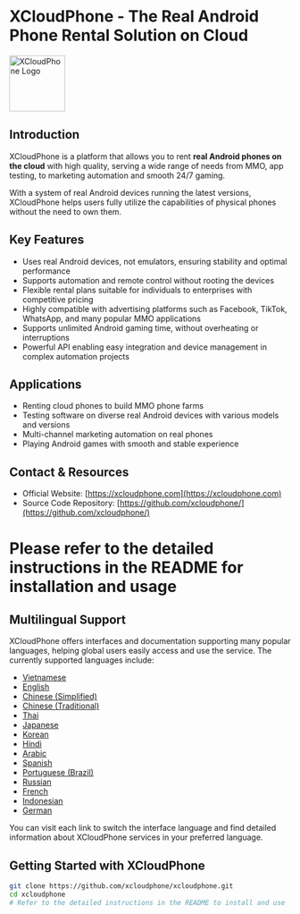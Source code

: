 # XCloudPhone - The Real Android Phone Rental Solution on Cloud

<img src="https://xcloudphone.com/icons/xcloudphonelogo.svg" alt="XCloudPhone Logo" style="width:100px;" />

## Introduction

XCloudPhone is a platform that allows you to rent **real Android phones on the cloud** with high quality, serving a wide range of needs from MMO, app testing, to marketing automation and smooth 24/7 gaming.

With a system of real Android devices running the latest versions, XCloudPhone helps users fully utilize the capabilities of physical phones without the need to own them.

## Key Features

- Uses real Android devices, not emulators, ensuring stability and optimal performance  
- Supports automation and remote control without rooting the devices  
- Flexible rental plans suitable for individuals to enterprises with competitive pricing  
- Highly compatible with advertising platforms such as Facebook, TikTok, WhatsApp, and many popular MMO applications  
- Supports unlimited Android gaming time, without overheating or interruptions  
- Powerful API enabling easy integration and device management in complex automation projects  

## Applications

- Renting cloud phones to build MMO phone farms  
- Testing software on diverse real Android devices with various models and versions  
- Multi-channel marketing automation on real phones  
- Playing Android games with smooth and stable experience  

## Contact & Resources

- Official Website: [https://xcloudphone.com](https://xcloudphone.com)  
- Source Code Repository: [https://github.com/xcloudphone/](https://github.com/xcloudphone/)  
# Please refer to the detailed instructions in the README for installation and usage

## Multilingual Support

XCloudPhone offers interfaces and documentation supporting many popular languages, helping global users easily access and use the service. The currently supported languages include:

- [Vietnamese](https://xcloudphone.com/vi)  
- [English](https://xcloudphone.com/en)  
- [Chinese (Simplified)](https://xcloudphone.com/zh-Hans)  
- [Chinese (Traditional)](https://xcloudphone.com/zh-Hant)  
- [Thai](https://xcloudphone.com/th)  
- [Japanese](https://xcloudphone.com/ja)  
- [Korean](https://xcloudphone.com/ko)  
- [Hindi](https://xcloudphone.com/hi)  
- [Arabic](https://xcloudphone.com/ar)  
- [Spanish](https://xcloudphone.com/es)  
- [Portuguese (Brazil)](https://xcloudphone.com/pt-BR)  
- [Russian](https://xcloudphone.com/ru)  
- [French](https://xcloudphone.com/fr)  
- [Indonesian](https://xcloudphone.com/id)  
- [German](https://xcloudphone.com/de)  

You can visit each link to switch the interface language and find detailed information about XCloudPhone services in your preferred language.

## Getting Started with XCloudPhone

```bash
git clone https://github.com/xcloudphone/xcloudphone.git
cd xcloudphone
# Refer to the detailed instructions in the README to install and use
